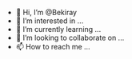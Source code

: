 - 👋 Hi, I’m @Bekiray
- 👀 I’m interested in ...
- 🌱 I’m currently learning ...
- 💞️ I’m looking to collaborate on ...
- 📫 How to reach me ...

<!---
Bekiray/Bekiray is a ✨ special ✨ repository because its `README.md` (this file) appears on your GitHub profile.
You can click the Preview link to take a look at your changes.
--->
